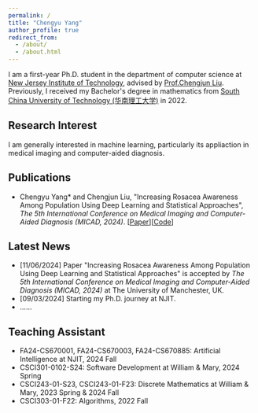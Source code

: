 ```yaml
---
permalink: /
title: "Chengyu Yang"
author_profile: true
redirect_from: 
  - /about/
  - /about.html
---
```

I am a first-year Ph.D. student in the department of computer science at [New Jersey Institute of Technology](https://www.njit.edu/), advised by [Prof.Chengjun Liu](https://web.njit.edu/~cliu/). Previously, I received my Bachelor's degree in mathematics from [South China University of Technology (华南理工大学)](https://www.usnews.com/education/best-global-universities/south-china-university-of-technology-505115) in 2022.


Research Interest
------
I am generally interested in machine learning, particularly its appliaction in medical imaging and computer-aided diagnosis.

Publications
------
- Chengyu Yang* and Chengjun Liu, "Increasing Rosacea Awareness Among Population Using Deep Learning and Statistical Approaches", <em>The 5th International Conference on Medical Imaging and Computer-Aided Diagnosis (MICAD, 2024)</em>.
[[Paper](http://cyang322.github.io/files/micad-2024-personal-website.pdf)][[Code](https://github.com/cyang322/rosacea_detection)]

Latest News
------
- [11/06/2024] Paper "Increasing Rosacea Awareness Among Population Using Deep Learning and Statistical Approaches" is accepted by <em>The 5th International Conference on Medical Imaging and Computer-Aided Diagnosis (MICAD, 2024)</em> at The University of Manchester, UK.
- [09/03/2024] Starting my Ph.D. journey at NJIT.
- ......

Teaching Assistant
------
- FA24-CS670001, FA24-CS670003, FA24-CS670885: Artificial Intelligence at NJIT, 2024 Fall
- CSCI301-0102-S24: Software Development at William & Mary, 2024 Spring
- CSCI243-01-S23, CSCI243-01-F23: Discrete Mathematics at William & Mary, 2023 Spring & 2024 Fall
- CSCI303-01-F22: Algorithms, 2022 Fall

